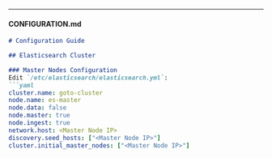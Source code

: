 
---

#### **CONFIGURATION.md**
```markdown
# Configuration Guide

## Elasticsearch Cluster

### Master Nodes Configuration
Edit `/etc/elasticsearch/elasticsearch.yml`:
```yaml
cluster.name: goto-cluster
node.name: es-master
node.data: false
node.master: true
node.ingest: true
network.host: <Master Node IP>
discovery.seed_hosts: ["<Master Node IP>"]
cluster.initial_master_nodes: ["<Master Node IP>"]

